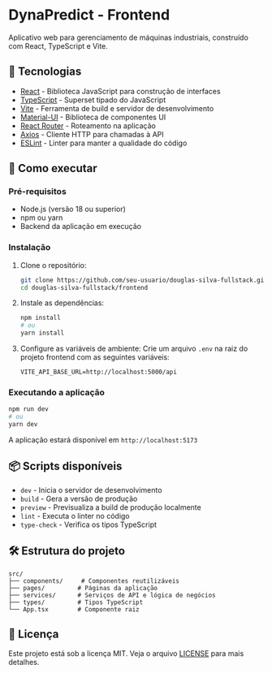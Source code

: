 # DynaPredict - Frontend

Aplicativo web para gerenciamento de máquinas industriais, construído com React, TypeScript e Vite.

## 🚀 Tecnologias

-   [React](https://reactjs.org/) - Biblioteca JavaScript para construção de interfaces
-   [TypeScript](https://www.typescriptlang.org/) - Superset tipado do JavaScript
-   [Vite](https://vitejs.dev/) - Ferramenta de build e servidor de desenvolvimento
-   [Material-UI](https://mui.com/) - Biblioteca de componentes UI
-   [React Router](https://reactrouter.com/) - Roteamento na aplicação
-   [Axios](https://axios-http.com/) - Cliente HTTP para chamadas à API
-   [ESLint](https://eslint.org/) - Linter para manter a qualidade do código

## 🚀 Como executar

### Pré-requisitos

-   Node.js (versão 18 ou superior)
-   npm ou yarn
-   Backend da aplicação em execução

### Instalação

1. Clone o repositório:

    ```bash
    git clone https://github.com/seu-usuario/douglas-silva-fullstack.git
    cd douglas-silva-fullstack/frontend
    ```

2. Instale as dependências:

    ```bash
    npm install
    # ou
    yarn install
    ```

3. Configure as variáveis de ambiente:
   Crie um arquivo `.env` na raiz do projeto frontend com as seguintes variáveis:
    ```env
    VITE_API_BASE_URL=http://localhost:5000/api
    ```

### Executando a aplicação

```bash
npm run dev
# ou
yarn dev
```

A aplicação estará disponível em `http://localhost:5173`

## 📦 Scripts disponíveis

-   `dev` - Inicia o servidor de desenvolvimento
-   `build` - Gera a versão de produção
-   `preview` - Previsualiza a build de produção localmente
-   `lint` - Executa o linter no código
-   `type-check` - Verifica os tipos TypeScript

## 🛠️ Estrutura do projeto

```
src/
├── components/     # Componentes reutilizáveis
├── pages/         # Páginas da aplicação
├── services/      # Serviços de API e lógica de negócios
├── types/         # Tipos TypeScript
└── App.tsx        # Componente raiz
```

## 📝 Licença

Este projeto está sob a licença MIT. Veja o arquivo [LICENSE](LICENSE) para mais detalhes.

